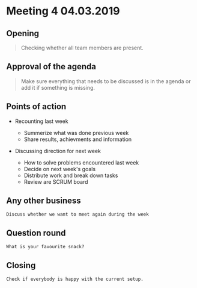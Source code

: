 # Meeting 4 04.03.2019


## Opening
> Checking whether all team members are present.


## Approval of the agenda
> Make sure everything that needs to be discussed is in the agenda or add it if something is missing.

## Points of action

* Recounting last week
    * Summerize what was done previous week
    * Share results, achievments and information

* Discussing direction for next week
    * How to solve problems encountered last week
    * Decide on next week's goals
    * Distribute work and break down tasks
    * Review are SCRUM board

## Any other business
    Discuss whether we want to meet again during the week

## Question round
    What is your favourite snack?

## Closing
    Check if everybody is happy with the current setup.

